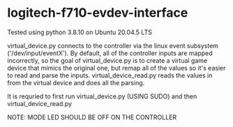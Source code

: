 # logitech-f710-evdev-interface

Tested using python 3.8.10 on Ubuntu 20.04.5 LTS

virtual_device.py connects to the controller via the linux event subsystem ('/dev/input/eventX'). By default, all of the controller inputs are mapped incorrectly, so the goal of virtual_device.py is to create a virtual game device that mimics the original one, but remap all of the values so it's easier to read and parse the inputs. virtual_device_read.py reads the values in from the virtual device and does all the parsing. 

It is requried to first run virtual_device.py (USING SUDO) and then virtual_device_read.py

NOTE: MODE LED SHOULD BE OFF ON THE CONTROLLER
